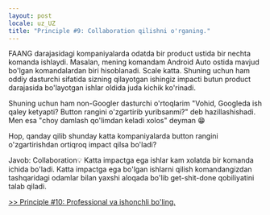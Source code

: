 ```yaml
---
layout: post
locale: uz_UZ
title: "Principle #9: Collaboration qilishni o'rganing."
---
```


FAANG darajasidagi kompaniyalarda odatda bir product ustida bir nechta komanda ishlaydi. Masalan, mening komandam Android Auto ostida mavjud bo'lgan komandalardan biri hisoblanadi. Scale katta. Shuning uchun ham oddiy dasturchi sifatida sizning qilayotgan ishingiz impacti butun product darajasida bo'layotgan ishlar oldida juda kichik ko'rinadi.

Shuning uchun ham non-Googler dasturchi o'rtoqlarim "Vohid, Googleda ish qaley ketyapti? Button rangini o'zgartirib yuribsanmi?" deb hazillashishadi. Men esa "choy damlash qo'limdan keladi xolos" deyman 😁

Hop, qanday qilib shunday katta kompaniyalarda button rangini o'zgartirishdan ortiqroq impact qilsa bo'ladi?

Javob: Collaboration💡 Katta impactga ega ishlar kam xolatda bir komanda ichida bo'ladi. Katta impactga ega bo'lgan ishlarni qilish komandangizdan tashqaridagi odamlar bilan yaxshi aloqada bo'lib get-shit-done qobiliyatini talab qiladi.

[>> Principle #10: Professional va ishonchli bo'ling.](/2024/02/09/principle-10-professional-va-ishonchli-boling.html)
